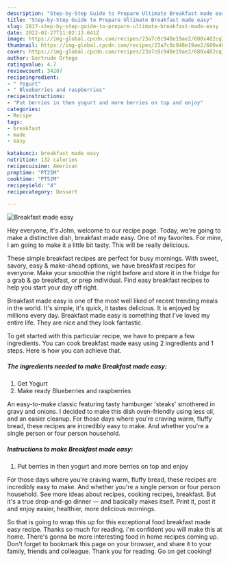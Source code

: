 ```yaml
---
description: "Step-by-Step Guide to Prepare Ultimate Breakfast made easy"
title: "Step-by-Step Guide to Prepare Ultimate Breakfast made easy"
slug: 2817-step-by-step-guide-to-prepare-ultimate-breakfast-made-easy
date: 2022-02-27T11:02:13.641Z
image: https://img-global.cpcdn.com/recipes/23a7c8c948e19ae2/680x482cq70/breakfast-made-easy-recipe-main-photo.jpg
thumbnail: https://img-global.cpcdn.com/recipes/23a7c8c948e19ae2/680x482cq70/breakfast-made-easy-recipe-main-photo.jpg
cover: https://img-global.cpcdn.com/recipes/23a7c8c948e19ae2/680x482cq70/breakfast-made-easy-recipe-main-photo.jpg
author: Gertrude Ortega
ratingvalue: 4.7
reviewcount: 34207
recipeingredient:
- " Yogurt"
- " Blueberries and raspberries"
recipeinstructions:
- "Put berries in then yogurt and more berries on top and enjoy"
categories:
- Recipe
tags:
- breakfast
- made
- easy

katakunci: breakfast made easy 
nutrition: 132 calories
recipecuisine: American
preptime: "PT25M"
cooktime: "PT52M"
recipeyield: "4"
recipecategory: Dessert

---
```



![Breakfast made easy](https://img-global.cpcdn.com/recipes/23a7c8c948e19ae2/680x482cq70/breakfast-made-easy-recipe-main-photo.jpg)

Hey everyone, it's John, welcome to our recipe page. Today, we're going to make a distinctive dish, breakfast made easy. One of my favorites. For mine, I am going to make it a little bit tasty. This will be really delicious.

These simple breakfast recipes are perfect for busy mornings. With sweet, savory, easy &amp; make-ahead options, we have breakfast recipes for everyone. Make your smoothie the night before and store it in the fridge for a grab &amp; go breakfast, or prep individual. Find easy breakfast recipes to help you start your day off right.

Breakfast made easy is one of the most well liked of recent trending meals in the world. It's simple, it's quick, it tastes delicious. It is enjoyed by millions every day. Breakfast made easy is something that I've loved my entire life. They are nice and they look fantastic.


To get started with this particular recipe, we have to prepare a few ingredients. You can cook breakfast made easy using 2 ingredients and 1 steps. Here is how you can achieve that.

<!--inarticleads1-->

##### The ingredients needed to make Breakfast made easy:

1. Get  Yogurt
1. Make ready  Blueberries and raspberries


An easy-to-make classic featuring tasty hamburger &#39;steaks&#39; smothered in gravy and onions. I decided to make this dish oven-friendly using less oil, and an easier cleanup. For those days where you&#39;re craving warm, fluffy bread, these recipes are incredibly easy to make. And whether you&#39;re a single person or four person household. 

<!--inarticleads2-->

##### Instructions to make Breakfast made easy:

1. Put berries in then yogurt and more berries on top and enjoy


For those days where you&#39;re craving warm, fluffy bread, these recipes are incredibly easy to make. And whether you&#39;re a single person or four person household. See more ideas about recipes, cooking recipes, breakfast. But it&#39;s a true drop-and-go dinner — and basically makes itself. Print it, post it and enjoy easier, healthier, more delicious mornings. 

So that is going to wrap this up for this exceptional food breakfast made easy recipe. Thanks so much for reading. I'm confident you will make this at home. There's gonna be more interesting food in home recipes coming up. Don't forget to bookmark this page on your browser, and share it to your family, friends and colleague. Thank you for reading. Go on get cooking!
